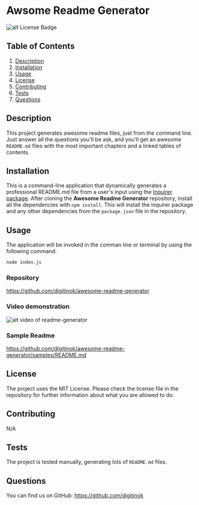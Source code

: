 # Awsome Readme Generator

![alt License Badge](https://img.shields.io/badge/license-MIT_License-green.svg)

## Table of Contents

1. [Description](#description)
2. [Installation](#installation)
3. [Usage](#usage)
4. [License](#license)
5. [Contributing](#contributing)
6. [Tests](#tests)
7. [Questions](#questions)

## Description

This project generates awesome readme files, just from the command line.  Just answer all the questions you'll be ask, and you'll get an awesome `README.md` files with the most important chapters and a linked tables of contents.

## Installation

This is a command-line application that dynamically generates a professional README.md file from a user's input using the [Inquirer package](https://www.npmjs.com/package/inquirer). After cloning the **Awesome Readme Generator** repository, install all the dependencies with `npm install`. This will install the inquirer package and any other dependencies from the `package.json` file in the repository.

## Usage

The application will be invoked in the comman line or terminal by using the following command:

```bash
node index.js
```

### Repository

https://github.com/digitinok/awesome-readme-generator

### Video demonstration

![alt video of readme-generator](assets/images/screenshot1.png)
  
### Sample Readme

https://github.com/digitinok/awesome-readme-generator/samples/README.md

## License

The project uses the MIT License. Please check the license file in the repository for further information about what you are allowed to do.

## Contributing

N/A

## Tests

The project is tested manually, generating lots of `README.md` files.

## Questions

You can find us on GitHub: https://github.com/digitinok
